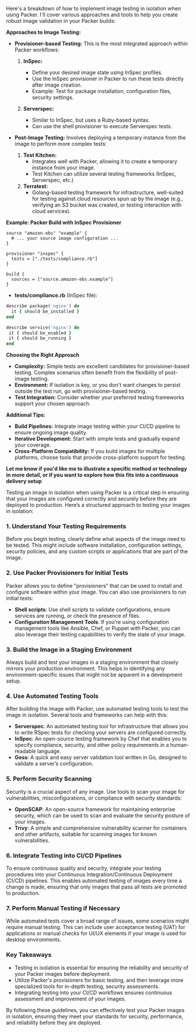 Here's a breakdown of how to implement image testing in isolation when using Packer. I'll cover various approaches and tools to help you create robust image validation in your Packer builds:

**Approaches to Image Testing:**

* **Provisioner-based Testing:** This is the most integrated approach within Packer workflows:

    1. **InSpec:**
       - Define your desired image state using InSpec profiles.
       - Use the InSpec provisioner in Packer to run these tests directly after image creation.
       - Example: Test for package installation, configuration files, security settings.

    2. **Serverspec:**
       - Similar to InSpec, but uses a Ruby-based syntax.
       - Can use the shell provisioner to execute Serverspec tests.

* **Post-Image Testing:** Involves deploying a temporary instance from the image to perform  more complex tests:

    1. **Test Kitchen:** 
        - Integrates well with Packer, allowing it to create a temporary instance from your image.
        - Test Kitchen can utilize several testing frameworks (InSpec, Serverspec, etc.)
    2. **Terratest:**
       -  Golang-based testing framework for infrastructure, well-suited for testing against cloud resources spun up by the image (e.g., verifying an S3 bucket was created, or testing interaction with cloud services).

**Example: Packer Build with InSpec Provisioner**

```hcl
source "amazon-ebs" "example" {
  # ... your source image configuration ...
}

provisioner "inspec" {
  tests = ["./tests/compliance.rb"]
}

build {
  sources = ["source.amazon-ebs.example"]
}
```

* **tests/compliance.rb** (InSpec file):

```ruby
describe package('nginx') do
  it { should be_installed }
end

describe service('nginx') do
 it { should be_enabled }
 it { should be_running }
end
```

**Choosing the Right Approach**

* **Complexity:** Simple tests are excellent candidates for provisioner-based testing. Complex scenarios often benefit from the flexibility of post-image testing.
* **Environment:** If isolation is key, or you don't want changes to persist outside the test run, go with provisioner-based testing. 
* **Test Integration:** Consider whether your preferred testing frameworks support your chosen approach.

**Additional Tips:**

* **Build Pipelines:** Integrate image testing within your CI/CD pipeline to ensure ongoing  image quality.
* **Iterative Development:** Start with simple tests and gradually expand your coverage.
* **Cross-Platform Compatibility:** If you build images for multiple platforms, choose tools that provide cross-platform support for testing.

**Let me know if you'd like me to illustrate a specific method or technology in more detail, or if you want to explore how this fits into a continuous delivery setup** 

Testing an image in isolation when using Packer is a critical step in ensuring that your images are configured correctly and securely before they are deployed to production. Here’s a structured approach to testing your images in isolation:

### 1. **Understand Your Testing Requirements**

Before you begin testing, clearly define what aspects of the image need to be tested. This might include software installation, configuration settings, security policies, and any custom scripts or applications that are part of the image.

### 2. **Use Packer Provisioners for Initial Tests**

Packer allows you to define "provisioners" that can be used to install and configure software within your image. You can also use provisioners to run initial tests:

- **Shell scripts**: Use shell scripts to validate configurations, ensure services are running, or check the presence of files.
- **Configuration Management Tools**: If you're using configuration management tools like Ansible, Chef, or Puppet with Packer, you can also leverage their testing capabilities to verify the state of your image.

### 3. **Build the Image in a Staging Environment**

Always build and test your images in a staging environment that closely mirrors your production environment. This helps in identifying any environment-specific issues that might not be apparent in a development setup.

### 4. **Use Automated Testing Tools**

After building the image with Packer, use automated testing tools to test the image in isolation. Several tools and frameworks can help with this:

- **Serverspec**: An automated testing tool for infrastructure that allows you to write RSpec tests for checking your servers are configured correctly.
- **InSpec**: An open-source testing framework by Chef that enables you to specify compliance, security, and other policy requirements in a human-readable language.
- **Goss**: A quick and easy server validation tool written in Go, designed to validate a server’s configuration.

### 5. **Perform Security Scanning**

Security is a crucial aspect of any image. Use tools to scan your image for vulnerabilities, misconfigurations, or compliance with security standards:

- **OpenSCAP**: An open-source framework for maintaining enterprise security, which can be used to scan and evaluate the security posture of your images.
- **Trivy**: A simple and comprehensive vulnerability scanner for containers and other artifacts, suitable for scanning images for known vulnerabilities.

### 6. **Integrate Testing into CI/CD Pipelines**

To ensure continuous quality and security, integrate your testing procedures into your Continuous Integration/Continuous Deployment (CI/CD) pipelines. This enables automated testing of images every time a change is made, ensuring that only images that pass all tests are promoted to production.

### 7. **Perform Manual Testing if Necessary**

While automated tests cover a broad range of issues, some scenarios might require manual testing. This can include user acceptance testing (UAT) for applications or manual checks for UI/UX elements if your image is used for desktop environments.

### Key Takeaways

- Testing in isolation is essential for ensuring the reliability and security of your Packer images before deployment.
- Utilize Packer's provisioners for basic testing, and then leverage more specialized tools for in-depth testing,  security assessments.
- Integrating testing into your CI/CD workflows ensures continuous assessment and improvement of your images.

By following these guidelines, you can effectively test your Packer images in isolation, ensuring they meet your standards for security, performance, and reliability before they are deployed.
